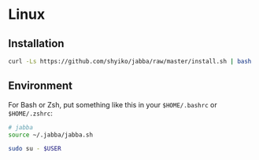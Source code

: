 # Linux

## Installation

```sh
curl -Ls https://github.com/shyiko/jabba/raw/master/install.sh | bash
```

## Environment

For Bash or Zsh, put something like this in your `$HOME/.bashrc` or `$HOME/.zshrc`:

```sh
# jabba
source ~/.jabba/jabba.sh
```

```sh
sudo su - $USER
```
